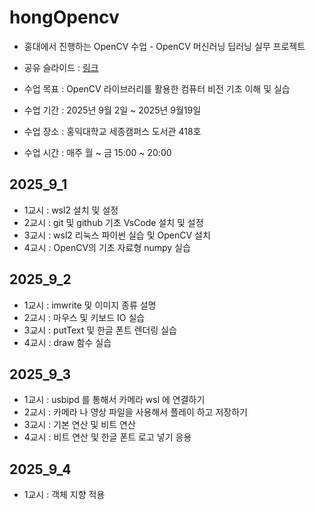# hongOpencv

- 홍대에서 진행하는 OpenCV 수업 - OpenCV 머신러닝 딥러닝 실무 프로젝트
- 공유 슬라이드 : [링크](https://docs.google.com/presentation/d/1BO69tB3_HULK1oc4ZlrSxyMZv-grKU2bsnl68k7C89A/edit?usp=sharing)

- 수업 목표 : OpenCV 라이브러리를 활용한 컴퓨터 비전 기초 이해 및 실습
- 수업 기간 : 2025년 9월 2일 ~ 2025년 9월19일
- 수업 장소 : 홍익대학교 세종캠퍼스 도서관 418호
- 수업 시간 : 매주 월 ~ 금  15:00 ~ 20:00

## 2025_9_1

- 1교시 : wsl2 설치 및 설정
- 2교시 : git 및 github 기초 VsCode 설치 및 설정
- 3교시 : wsl2 리눅스 파이썬 실습 및 OpenCV 설치
- 4교시 : OpenCV의 기초 자료형 numpy 실습

## 2025_9_2

- 1교시 : imwrite 및 이미지 종류 설명
- 2교시 : 마우스 및 키보드 IO 실습
- 3교시 : putText 및 한글 폰트 렌더링 실습
- 4교시 : draw 함수 실습

## 2025_9_3

- 1교시 : usbipd 를 통해서 카메라 wsl 에 연결하기
- 2교시 : 카메라 나 영상 파일을 사용해서 플레이 하고 저장하기
- 3교시 : 기본 연산 및 비트 연산
- 4교시 : 비트 연산 및 한글 폰트 로고 넣기 응용

## 2025_9_4

- 1교시 : 객체 지향 적용

